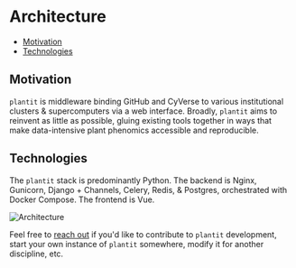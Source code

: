 # Architecture

<!-- START doctoc generated TOC please keep comment here to allow auto update -->
<!-- DON'T EDIT THIS SECTION, INSTEAD RE-RUN doctoc TO UPDATE -->


- [Motivation](#motivation)
- [Technologies](#technologies)

<!-- END doctoc generated TOC please keep comment here to allow auto update -->

## Motivation

`plantit` is middleware binding GitHub and CyVerse to various institutional clusters & supercomputers via a web interface. Broadly, `plantit` aims to reinvent as little as possible, gluing existing tools together in ways that make data-intensive plant phenomics accessible and reproducible.

## Technologies

The `plantit` stack is predominantly Python. The backend is Nginx, Gunicorn, Django + Channels, Celery, Redis, & Postgres, orchestrated with Docker Compose. The frontend is Vue.

![Architecture](../media/plantit.jpg)

Feel free to [reach out](mailto:wbonelli@uga.edu) if you'd like to contribute to `plantit` development, start your own instance of `plantit` somewhere, modify it for another discipline, etc.
